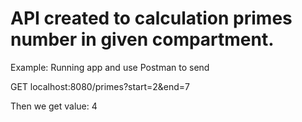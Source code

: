# API created to calculation primes number in given compartment.

Example:
Running app and use Postman to send

GET localhost:8080/primes?start=2&end=7

Then we get value: 4
